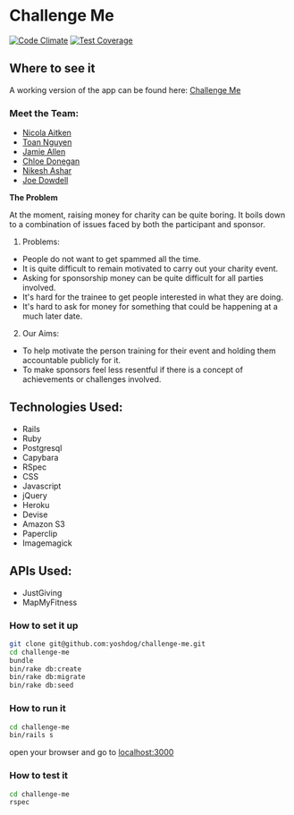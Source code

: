 # Challenge Me 
[![Code Climate](https://codeclimate.com/github/yoshdog/challenge-me/badges/gpa.svg)](https://codeclimate.com/github/yoshdog/challenge-me)
[![Test Coverage](https://codeclimate.com/github/yoshdog/challenge-me/badges/coverage.svg)](https://codeclimate.com/github/yoshdog/challenge-me)

## Where to see it

A working version of the app can be found here: [Challenge Me](http://challenge--me.herokuapp.com/)

### Meet the Team: 

  + [Nicola Aitken](https://github.com/naitken22)
  + [Toan Nguyen](https://github.com/yoshdog)
  + [Jamie Allen](https://github.com/jamieallen59)
  + [Chloe Donegan](https://github.com/csharpd)
  + [Nikesh Ashar](https://github.com/nikeshashar)
  + [Joe Dowdell](https://github.com/joedowdell)

**The Problem**

At the moment, raising money for charity can be quite boring. It boils down to a combination of issues faced by both the participant and sponsor.

1. Problems:
  + People do not want to get spammed all the time.
  + It is quite difficult to remain motivated to carry out your charity event.
  + Asking for sponsorship money can be quite difficult for all parties involved.
  + It's hard for the trainee to get people interested in what they are doing.
  + It's hard to ask for money for something that could be happening at a much later date. 

2. Our Aims:
  + To help motivate the person training for their event and holding them accountable publicly for it.
  + To make sponsors feel less resentful if there is a concept of achievements or challenges involved.


## Technologies Used:

  + Rails
  + Ruby
  + Postgresql
  + Capybara
  + RSpec
  + CSS
  + Javascript
  + jQuery
  + Heroku
  + Devise
  + Amazon S3
  + Paperclip
  + Imagemagick
  
## APIs Used:

  + JustGiving
  + MapMyFitness

### How to set it up
```sh
git clone git@github.com:yoshdog/challenge-me.git
cd challenge-me
bundle
bin/rake db:create
bin/rake db:migrate
bin/rake db:seed
```

### How to run it
```sh
cd challenge-me
bin/rails s
```

open your browser and go to [localhost:3000](http://localhost:3000)

### How to test it
```sh
cd challenge-me
rspec
```
